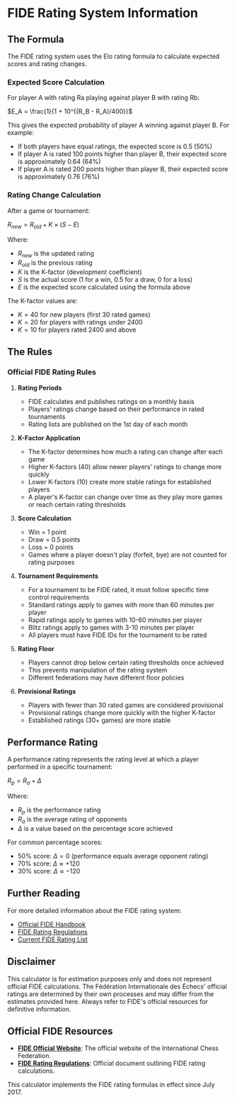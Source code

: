 # FIDE Rating System Information

## The Formula

The FIDE rating system uses the Elo rating formula to calculate expected scores and rating changes.

### Expected Score Calculation

For player A with rating Ra playing against player B with rating Rb:

$E_A = \frac{1}{1 + 10^{(R_B - R_A)/400}}$

This gives the expected probability of player A winning against player B. For example:
- If both players have equal ratings, the expected score is 0.5 (50%)
- If player A is rated 100 points higher than player B, their expected score is approximately 0.64 (64%)
- If player A is rated 200 points higher than player B, their expected score is approximately 0.76 (76%)

### Rating Change Calculation

After a game or tournament:

$R_{new} = R_{old} + K \times (S - E)$

Where:
- $R_{new}$ is the updated rating
- $R_{old}$ is the previous rating
- $K$ is the K-factor (development coefficient)
- $S$ is the actual score (1 for a win, 0.5 for a draw, 0 for a loss)
- $E$ is the expected score calculated using the formula above

The K-factor values are:
- $K = 40$ for new players (first 30 rated games)
- $K = 20$ for players with ratings under 2400
- $K = 10$ for players rated 2400 and above

## The Rules

### Official FIDE Rating Rules

1. **Rating Periods**
   - FIDE calculates and publishes ratings on a monthly basis
   - Players' ratings change based on their performance in rated tournaments
   - Rating lists are published on the 1st day of each month

2. **K-Factor Application**
   - The K-factor determines how much a rating can change after each game
   - Higher K-factors (40) allow newer players' ratings to change more quickly
   - Lower K-factors (10) create more stable ratings for established players
   - A player's K-factor can change over time as they play more games or reach certain rating thresholds

3. **Score Calculation**
   - Win = 1 point
   - Draw = 0.5 points
   - Loss = 0 points
   - Games where a player doesn't play (forfeit, bye) are not counted for rating purposes

4. **Tournament Requirements**
   - For a tournament to be FIDE rated, it must follow specific time control requirements
   - Standard ratings apply to games with more than 60 minutes per player
   - Rapid ratings apply to games with 10-60 minutes per player
   - Blitz ratings apply to games with 3-10 minutes per player
   - All players must have FIDE IDs for the tournament to be rated

5. **Rating Floor**
   - Players cannot drop below certain rating thresholds once achieved
   - This prevents manipulation of the rating system
   - Different federations may have different floor policies

6. **Provisional Ratings**
   - Players with fewer than 30 rated games are considered provisional
   - Provisional ratings change more quickly with the higher K-factor
   - Established ratings (30+ games) are more stable

## Performance Rating

A performance rating represents the rating level at which a player performed in a specific tournament:

$R_p = R_a + \Delta$

Where:
- $R_p$ is the performance rating
- $R_a$ is the average rating of opponents
- $\Delta$ is a value based on the percentage score achieved

For common percentage scores:
- 50% score: $\Delta = 0$ (performance equals average opponent rating)
- 70% score: $\Delta \approx +120$
- 30% score: $\Delta \approx -120$

## Further Reading

For more detailed information about the FIDE rating system:

- [Official FIDE Handbook](https://handbook.fide.com/)
- [FIDE Rating Regulations](https://handbook.fide.com/chapter/B022017)
- [Current FIDE Rating List](https://ratings.fide.com/)

## Disclaimer

This calculator is for estimation purposes only and does not represent official FIDE calculations. The Fédération Internationale des Échecs' official ratings are determined by their own processes and may differ from the estimates provided here. Always refer to FIDE's official resources for definitive information.

## Official FIDE Resources

- **[FIDE Official Website](https://www.fide.com/)**: The official website of the International Chess Federation.
- **[FIDE Rating Regulations](https://www.fide.com/FIDE/handbook/Rating_Regulations_effective_from_July_2017.pdf)**: Official document outlining FIDE rating calculations.

This calculator implements the FIDE rating formulas in effect since July 2017. 